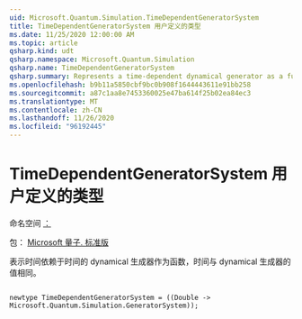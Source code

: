 ```yaml
---
uid: Microsoft.Quantum.Simulation.TimeDependentGeneratorSystem
title: TimeDependentGeneratorSystem 用户定义的类型
ms.date: 11/25/2020 12:00:00 AM
ms.topic: article
qsharp.kind: udt
qsharp.namespace: Microsoft.Quantum.Simulation
qsharp.name: TimeDependentGeneratorSystem
qsharp.summary: Represents a time-dependent dynamical generator as a function from time to the value of the dynamical generator at that time.
ms.openlocfilehash: b9b11a5850cbf9bc0b908f1644443611e91bb258
ms.sourcegitcommit: a87c1aa8e7453360025e47ba614f25b02ea84ec3
ms.translationtype: MT
ms.contentlocale: zh-CN
ms.lasthandoff: 11/26/2020
ms.locfileid: "96192445"
---
```

# <a name="timedependentgeneratorsystem-user-defined-type"></a>TimeDependentGeneratorSystem 用户定义的类型

命名空间 [：](xref:Microsoft.Quantum.Simulation)

包： [Microsoft 量子. 标准版](https://nuget.org/packages/Microsoft.Quantum.Standard)


表示时间依赖于时间的 dynamical 生成器作为函数，时间与 dynamical 生成器的值相同。

```qsharp

newtype TimeDependentGeneratorSystem = ((Double -> Microsoft.Quantum.Simulation.GeneratorSystem));
```

